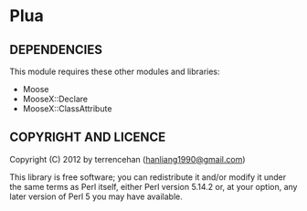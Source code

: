 Plua
=========================

DEPENDENCIES
------------------------

This module requires these other modules and libraries:

* Moose
* MooseX::Declare
* MooseX::ClassAttribute



COPYRIGHT AND LICENCE
------------------------


Copyright (C) 2012 by terrencehan (hanliang1990@gmail.com)

This library is free software; you can redistribute it and/or modify
it under the same terms as Perl itself, either Perl version 5.14.2 or,
at your option, any later version of Perl 5 you may have available.


